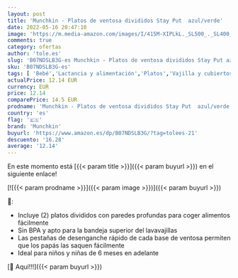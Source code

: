 ```yaml
---
layout: post
title: 'Munchkin - Platos de ventosa divididos Stay Put  azul/verde'
date: 2022-05-16 20:47:10
image: 'https://m.media-amazon.com/images/I/415M-XIPLkL._SL500_._SL400_.jpg'
comments: true
category: ofertas
author: 'tole.es'
slug: 'B07NDSLB3G-es Munchkin - Platos de ventosa divididos Stay Put azul/verde'
sku: 'B07NDSLB3G-es'
tags: [ 'Bebé','Lactancia y alimentación','Platos','Vajilla y cubiertos','munchkin','🇪🇸', ]
actualPrice: 12.14 EUR
currency: EUR
price: 12.14
comparePrice: 14.5 EUR
prodname: 'Munchkin - Platos de ventosa divididos Stay Put  azul/verde'
country: 'es'
flag: '🇪🇸'
brand: 'Munchkin'
buyurl: 'https://www.amazon.es/dp/B07NDSLB3G/?tag=tolees-21'
descuento: '16.28'
average: '12.14'
---
```


En este momento está [{{< param title >}}]({{< param buyurl >}}) en el siguiente enlace!

[![{{< param prodname >}}]({{< param image >}})]({{< param buyurl >}})

🔎:

- Incluye (2) platos divididos con paredes profundas para coger alimentos fácilmente
- Sin BPA y apto para la bandeja superior del lavavajillas
- Las pestañas de desenganche rápido de cada base de ventosa permiten que los papás las saquen fácilmente
- Ideal para niños y niñas de 6 meses en adelante

[🛒 Aquí!!!]({{< param buyurl >}})
